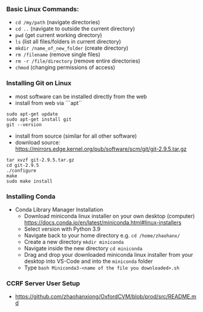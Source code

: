 ### Basic Linux Commands:
- ```cd /my/path``` (navigate directories)
- ```cd ..``` (navigate to outside the current directory)
- ```pwd``` (get current working directory)
- ```ls``` (list all files/folders in current directory)
- ```mkdir /name_of_new_folder``` (create directory)
- ```rm /filename``` (remove single files)
- ```rm -r /file/directory``` (remove entire directories)
- ```chmod``` (changing permissions of access)

### Installing Git on Linux
- most software can be installed directly from the web
- install from web via ```apt``
```
sudo apt-get update
sudo apt-get install git
git --version
```

- install from source (similar for all other software)
- download source: https://mirrors.edge.kernel.org/pub/software/scm/git/git-2.9.5.tar.gz
```
tar xvzf git-2.9.5.tar.gz
cd git-2.9.5
./configure
make
sudo make install
```

### Installing Conda
- Conda Library Manager Installation
  - Download miniconda linux installer on your own desktop (computer) https://docs.conda.io/en/latest/miniconda.html#linux-installers
  - Select version with Python 3.9
  - Navigate back to your home directory e.g. ```cd /home/zhaohanx/```
  - Create a new directory ```mkdir miniconda```
  - Navigate inside the new directory ```cd miniconda```
  - Drag and drop your downloaded miniconda linux installer from your desktop into VS-Code and into the ```miniconda``` folder
  - Type ```bash Miniconda3-<name of the file you downloaded>.sh```

### CCRF Server User Setup
- https://github.com/zhaohanxiong/OxfordCVM/blob/prod/src/README.md
